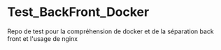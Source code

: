 # Test_BackFront_Docker

Repo de test pour la compréhension de docker et de la séparation back front et l'usage de nginx

